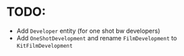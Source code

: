 # TODO: 

* Add `Developer` entity (for one shot bw developers)
* Add `OneShotDevelopment` and rename `FilmDevelopment` to `KitFilmDevelopment`

